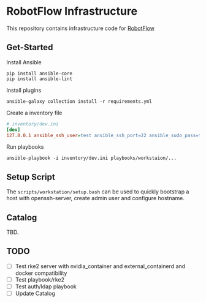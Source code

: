 # RobotFlow Infrastructure

This repository contains infrastructure code for [RobotFlow](robotflow.ai)

## Get-Started

Install Ansible

```shell
pip install ansible-core
pip install ansible-lint
```

Install plugins

```shell
ansible-galaxy collection install -r requirements.yml
```

Create a inventory file

```ini
# inventory/dev.ini
[dev]
127.0.0.1 ansible_ssh_user=test ansible_ssh_port=22 ansible_sudo_pass=test
```

Run playbooks

```shell
ansible-playbook -i inventory/dev.ini playbooks/workstaion/...
```

## Setup Script

The `scripts/workstation/setup.bash` can be used to quickly bootstrap a host with openssh-server, create admin user and configure hostname.

## Catalog

TBD.

## TODO

- [ ] Test rke2 server with nvidia_container and external_containerd and docker compatibility
- [ ] Test playbook/rke2
- [ ] Test auth/ldap playbook
- [ ] Update Catalog
